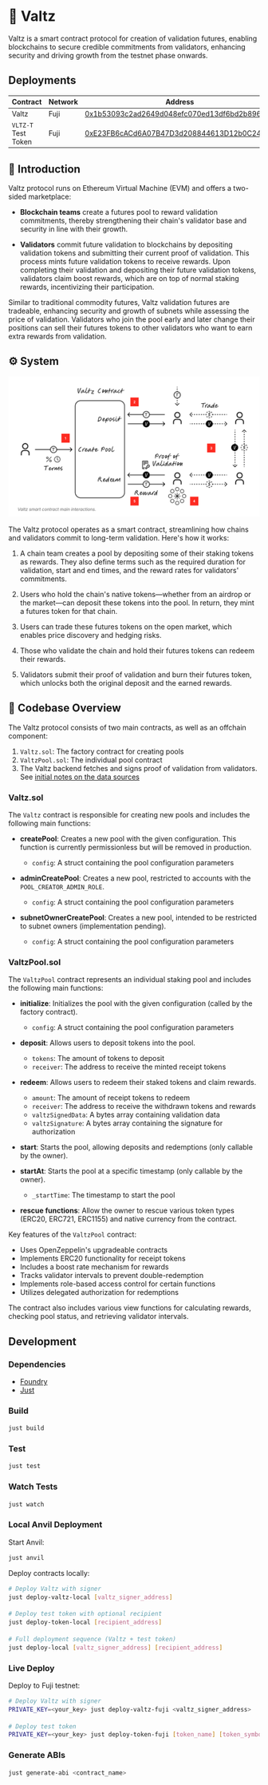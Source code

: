 # 👯 Valtz

Valtz is a smart contract protocol for creation of validation futures, enabling blockchains to secure credible commitments from validators, enhancing security and driving growth from the testnet phase onwards.

## Deployments

| Contract            | Network | Address                                                                                                                       |
| ------------------- | ------- | ----------------------------------------------------------------------------------------------------------------------------- |
| Valtz               | Fuji    | [0x1b53093c2ad2649d048efc070ed13df6bd2b896a](https://testnet.snowtrace.io/address/0x1b53093c2ad2649d048efc070ed13df6bd2b896a) |
| `VLTZ-T` Test Token | Fuji    | [0xE23FB6cACd6A07B47D3d208844613D12b0C24856](https://testnet.snowtrace.io/address/0xE23FB6cACd6A07B47D3d208844613D12b0C24856) |

## 🌟 Introduction

Valtz protocol runs on Ethereum Virtual Machine (EVM) and offers a two-sided marketplace:

- **Blockchain teams** create a futures pool to reward validation commitments, thereby strengthening their chain's validator base and security in line with their growth.

- **Validators** commit future validation to blockchains by depositing validation tokens and submitting their current proof of validation. This process mints future validation tokens to receive rewards. Upon completing their validation and depositing their future validation tokens, validators claim boost rewards, which are on top of normal staking rewards, incentivizing their participation.

Similar to traditional commodity futures, Valtz validation futures are tradeable, enhancing security and growth of subnets while assessing the price of validation. Validators who join the pool early and later change their positions can sell their futures tokens to other validators who want to earn extra rewards from validation.

## ⚙️ System

![Valtz Smart Contract Overview Image](notes/valtz-smart-contract-diagram.png)

The Valtz protocol operates as a smart contract, streamlining how chains and validators commit to long-term validation. Here's how it works:

1. A chain team creates a pool by depositing some of their staking tokens as rewards. They also define terms such as the required duration for validation, start and end times, and the reward rates for validators' commitments.

2. Users who hold the chain's native tokens—whether from an airdrop or the market—can deposit these tokens into the pool. In return, they mint a futures token for that chain.

3. Users can trade these futures tokens on the open market, which enables price discovery and hedging risks.

4. Those who validate the chain and hold their futures tokens can redeem their rewards.

5. Validators submit their proof of validation and burn their futures token, which unlocks both the original deposit and the earned rewards.

## 🔨 Codebase Overview

The Valtz protocol consists of two main contracts, as well as an offchain component:

1. `Valtz.sol`: The factory contract for creating pools
2. `ValtzPool.sol`: The individual pool contract
3. The Valtz backend fetches and signs proof of validation from validators. See [initial notes on the data sources](notes/avalanche-validation-data.md)

### Valtz.sol

The `Valtz` contract is responsible for creating new pools and includes the following main functions:

- **createPool**: Creates a new pool with the given configuration. This function is currently permissionless but will be removed in production.

  - `config`: A struct containing the pool configuration parameters

- **adminCreatePool**: Creates a new pool, restricted to accounts with the `POOL_CREATOR_ADMIN_ROLE`.

  - `config`: A struct containing the pool configuration parameters

- **subnetOwnerCreatePool**: Creates a new pool, intended to be restricted to subnet owners (implementation pending).
  - `config`: A struct containing the pool configuration parameters

### ValtzPool.sol

The `ValtzPool` contract represents an individual staking pool and includes the following main functions:

- **initialize**: Initializes the pool with the given configuration (called by the factory contract).

  - `config`: A struct containing the pool configuration parameters

- **deposit**: Allows users to deposit tokens into the pool.

  - `tokens`: The amount of tokens to deposit
  - `receiver`: The address to receive the minted receipt tokens

- **redeem**: Allows users to redeem their staked tokens and claim rewards.

  - `amount`: The amount of receipt tokens to redeem
  - `receiver`: The address to receive the withdrawn tokens and rewards
  - `valtzSignedData`: A bytes array containing validation data
  - `valtzSignature`: A bytes array containing the signature for authorization

- **start**: Starts the pool, allowing deposits and redemptions (only callable by the owner).

- **startAt**: Starts the pool at a specific timestamp (only callable by the owner).

  - `_startTime`: The timestamp to start the pool

- **rescue functions**: Allow the owner to rescue various token types (ERC20, ERC721, ERC1155) and native currency from the contract.

Key features of the `ValtzPool` contract:

- Uses OpenZeppelin's upgradeable contracts
- Implements ERC20 functionality for receipt tokens
- Includes a boost rate mechanism for rewards
- Tracks validator intervals to prevent double-redemption
- Implements role-based access control for certain functions
- Utilizes delegated authorization for redemptions

The contract also includes various view functions for calculating rewards, checking pool status, and retrieving validator intervals.

## Development

### Dependencies

- [Foundry](https://github.com/foundry-rs/foundry)
- [Just](https://github.com/casey/just)

### Build

```sh
just build
```

### Test

```sh
just test
```

### Watch Tests

```sh
just watch
```

### Local Anvil Deployment

Start Anvil:

```sh
just anvil
```

Deploy contracts locally:

```sh
# Deploy Valtz with signer
just deploy-valtz-local [valtz_signer_address]

# Deploy test token with optional recipient
just deploy-token-local [recipient_address]

# Full deployment sequence (Valtz + test token)
just deploy-local [valtz_signer_address] [recipient_address]
```

### Live Deploy

Deploy to Fuji testnet:

```sh
# Deploy Valtz with signer
PRIVATE_KEY=<your_key> just deploy-valtz-fuji <valtz_signer_address>

# Deploy test token
PRIVATE_KEY=<your_key> just deploy-token-fuji [token_name] [token_symbol]
```

### Generate ABIs

```sh
just generate-abi <contract_name>
```
